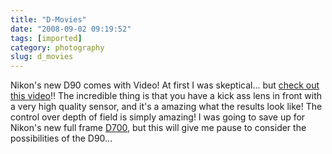 ```yaml
---
title: "D-Movies"
date: "2008-09-02 09:19:52"
tags: [imported]
category: photography
slug: d_movies
---
```

	
Nikon's new D90 comes with Video!  At first I was skeptical... but <a href="http://chsvimg.nikon.com/products/imaging/lineup/d90/en/d-movie/">check out this video</a>!!  The incredible thing is that you have a kick ass lens in front with a very high quality sensor, and it's a amazing what the results look like!  The control over depth of field is simply amazing!  I was going to save up for Nikon's new full frame <a href="http://www.dpreview.com/previews/nikond700/">D700</a>, but this will give me pause to consider the possibilities of the D90...
